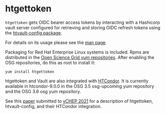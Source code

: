 # htgettoken

`htgettoken` gets OIDC bearer access tokens by interacting with a
Hashicorp vault server configured for retrieving and storing OIDC
refresh tokens using the
[htvault-config package](https://github.com/fermitools/htvault-config).

For details on its usage please see the
[man page](https://htmlpreview.github.io/?https://github.com/fermitools/htgettoken/blob/master/htgettoken.html).

Packaging for Red Hat Enterprise Linux systems is included.  Rpms are
distributed in the
[Open Science Grid yum repositories](https://opensciencegrid.org/docs/common/yum/#install-the-osg-repositories).
After enabling the OSG repositories, do this as root to install it:
```
yum install htgettoken
```

htgettoken and Vault are also integrated with 
[HTCondor](https://htcondor-vault.readthedocs.io/en/latest/admin-manual/setting-up-special-environments.html#\using-vault-as-the-oauth-client).
It is currently available in htcondor-9.0.0 in the OSG 3.5 osg-upcoming
yum repository and the OSG 3.6 osg yum repository.

See this
[paper](https://github.com/fermitools/htgettoken/files/6063416/CHEP21_Paper_Htgettoken.pdf)
submitted to
[vCHEP 2021](https://indico.cern.ch/event/948465/)
for a description of htgettoken, htvault-config, and their HTCondor
integration.
